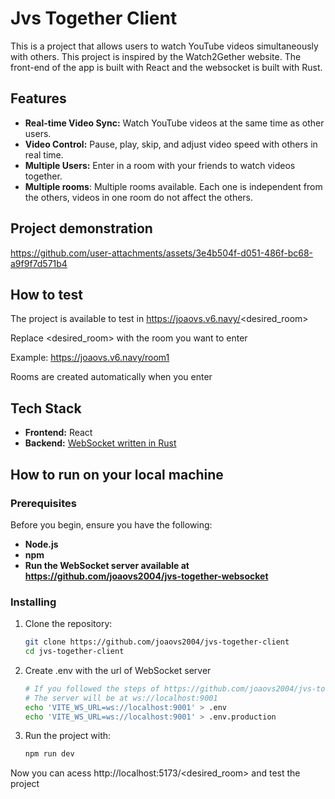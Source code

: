 # Jvs Together Client

This is a project that allows users to watch YouTube videos simultaneously with others. This project is inspired by the Watch2Gether website. The front-end of the app is built with React and the websocket is built with Rust.

## Features

- **Real-time Video Sync:** Watch YouTube videos at the same time as other users.
- **Video Control:** Pause, play, skip, and adjust video speed with others in real time.
- **Multiple Users:** Enter in a room with your friends to watch videos together.
- **Multiple rooms**: Multiple rooms available. Each one is independent from the others, videos in one room do not affect the others.

## Project demonstration


https://github.com/user-attachments/assets/3e4b504f-d051-486f-bc68-a9f9f7d571b4



## How to test

The project is available to test in https://joaovs.v6.navy/<desired_room>

Replace <desired_room> with the room you want to enter

Example: https://joaovs.v6.navy/room1

Rooms are created automatically when you enter

## Tech Stack

- **Frontend:** React
- **Backend:** [WebSocket written in Rust](https://github.com/joaovs2004/jvs-together-websocket)

## How to run on your local machine

### Prerequisites

Before you begin, ensure you have the following:

- **Node.js**
- **npm**
- **Run the WebSocket server available at https://github.com/joaovs2004/jvs-together-websocket**

### Installing

1. Clone the repository:
   ```bash
   git clone https://github.com/joaovs2004/jvs-together-client
   cd jvs-together-client
    ```
2. Create .env with the url of WebSocket server
    ```bash
    # If you followed the steps of https://github.com/joaovs2004/jvs-together-client
    # The server will be at ws://localhost:9001
    echo 'VITE_WS_URL=ws://localhost:9001' > .env
    echo 'VITE_WS_URL=ws://localhost:9001' > .env.production
    ```
3. Run the project with:
    ```bash
    npm run dev
    ```

Now you can acess http://localhost:5173/<desired_room> and test the project
